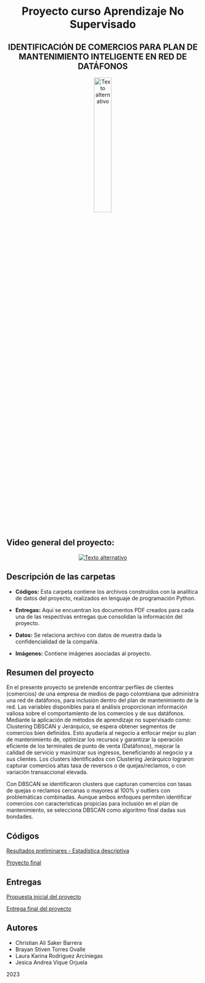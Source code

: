 <div align="center">
  <h1>Proyecto curso Aprendizaje No Supervisado</h1>
  <h2>IDENTIFICACIÓN DE COMERCIOS PARA PLAN DE MANTENIMIENTO INTELIGENTE EN RED DE DATÁFONOS</h2>
  <img src="Imágenes/Datafono.jpg" alt="Texto alternativo" width="30%">

</div>



## Video general del proyecto: 


<p align="center">
  <a href="https://www.youtube.com/watch?v=mxY2ZnVXfd4">
    <img src="https://img.youtube.com/vi/mxY2ZnVXfd4/0.jpg" alt="Texto alternativo" />
  </a>
</p>




## Descripción de las carpetas

- **Códigos:** Esta carpeta contiene los archivos construídos con la analítica de datos del proyecto, realizados en lenguaje de programación Python.

- **Entregas:** Aquí se encuentran los documentos PDF creados para cada una de las respectivas entregas que consolidan la información del proyecto.

- **Datos:** Se relaciona archivo con datos de muestra dada la confidencialidad de la compañía.

- **Imágenes:** Contiene imágenes asociadas al proyecto.


## Resumen del proyecto

En el presente proyecto se pretende encontrar perfiles de clientes (comercios) de una empresa de medios de pago colombiana que administra una red de datáfonos, para inclusión dentro del plan de mantenimiento de la red. Las variables disponibles para el análisis proporcionan información valiosa sobre el comportamiento de los comercios y de sus datáfonos. Mediante la aplicación de métodos de aprendizaje no supervisado como: Clustering DBSCAN y Jerárquico, se espera obtener segmentos de comercios bien definidos. Esto ayudaría al negocio a enfocar mejor su plan de mantenimiento de, optimizar los recursos y garantizar la operación eficiente de los terminales de punto de venta (Datáfonos), mejorar la calidad de servicio y maximizar sus ingresos, beneficiando al negocio y a sus clientes. Los clusters identificados con Clustering Jerárquico lograron capturar comercios altas tasa de reversos o de quejas/reclamos, o con variación transaccional elevada. 

Con DBSCAN se identificaron clusters que capturan comercios con tasas de quejas o reclamos cercanas o mayores al 100% y outliers con problemáticas combinadas. Aunque ambos enfoques permiten identificar comercios con características propicias para inclusión en el plan de mantenimiento, se selecciona DBSCAN como algoritmo final dadas sus bondades. 


##  Códigos
[Resultados preliminares - Estadística descriptiva](https://github.com/BrayanTorres2/proyecto_final_ANS/blob/1696de5e9138d3603caff9fd938c6188eebb6e5c/C%C3%B3digos/Resultados%20preliminares%20-%20Estad%C3%ADstica%20descriptiva.ipynb)

[Proyecto final](https://github.com/BrayanTorres2/proyecto_final_ANS/blob/9a46edb19279de9388e3ca0eb40663f787817533/C%C3%B3digos/Proyecto%20final.ipynb)

##  Entregas
[Propuesta inicial del proyecto](https://github.com/BrayanTorres2/proyecto_final_ANS/blob/caade228123d35a484136cf08a5c3ea47d7802e7/Entregas/Propuesta%20inicial%20del%20proyecto.pdf)

[Entrega final del proyecto](https://github.com/BrayanTorres2/proyecto_final_ANS/blob/ea3add99a471190739d3fa43c36684d2fc438b96/Entregas/Proyecto%20Final%20-%20Entregable%202.pdf)





## Autores
- Christian Ali Saker Barrera
- Brayan Stiven Torres Ovalle
- Laura Karina Rodriguez Arciniegas
- Jesica Andrea Vique Orjuela


2023




